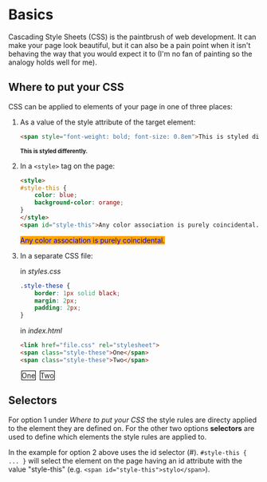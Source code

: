 
<style>
    #style-this {
        color: blue;
        background-color: orange;
    }

    .style-these {
        border: 1px solid black;
        margin: 2px;
    }
</style>

# Basics

Cascading Style Sheets (CSS) is the paintbrush of web development. It can make your page look beautiful, but 
it can also be a pain point when it isn't behaving the way that you would expect it to (I'm no fan of 
painting so the analogy holds well for me).

## Where to put your CSS

CSS can be applied to elements of your page in one of three places:

1. As a value of the style attribute of the target element:

    ```html
    <span style="font-weight: bold; font-size: 0.8em">This is styled differently.</span>
    ```

    <span style="font-weight: bold; font-size: 0.8em">This is styled differently.</span>

2. In a `<style>` tag on the page:

    ```html
    <style>
    #style-this {
        color: blue;
        background-color: orange;
    }
    </style>
    <span id="style-this">Any color association is purely coincidental.</span>
    ```
    
    <span id="style-this">Any color association is purely coincidental.</span>

3. In a separate CSS file:

    in *styles.css*
    ```css
    .style-these {
        border: 1px solid black;
        margin: 2px;
        padding: 2px;
    }
    ```

    in *index.html*
    ```html
    <link href="file.css" rel="stylesheet">
    <span class="style-these">One</span>
    <span class="style-these">Two</span>
    ```

    <span class="style-these">One</span>
    <span class="style-these">Two</span>

## Selectors

For option 1 under *Where to put your CSS* the style rules are directy applied to the 
element they are defined on. For the other two options **selectors** are used to define
which elements the style rules are applied to.

In the example for option 2 above uses the id selector (#). `#style-this { ... }` will 
select the element on the page having an id attribute with the value "style-this" (e.g.
`<span id="style-this">stylo</span>`). 
